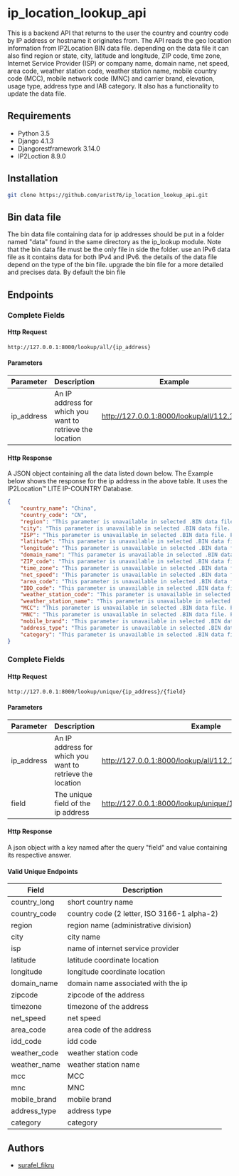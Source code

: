 # ip_location_lookup_api

This is a backend API that returns to the user the country and country code by IP address or hostname it originates from. The API reads the geo location information from IP2Location BIN data file. depending on the data file it can also find region or state, city, latitude and longitude, ZIP code, time zone, Internet Service Provider (ISP) or company name, domain name, net speed, area code, weather station code, weather station name, mobile country code (MCC), mobile network code (MNC) and carrier brand, elevation, usage type, address type and IAB category. It also has a functionality to update the data file.

## Requirements

- Python 3.5
- Django 4.1.3
- Djangorestframework 3.14.0
- IP2Loction 8.9.0
## Installation

```bash
git clone https://github.com/arist76/ip_location_lookup_api.git
```


## Bin data file

The bin data file containing data for ip addresses should be put in
a folder named "data" found in the same directory as the ip_lookup module.
Note that the bin data file must be the only file in side the folder. use
an IPv6 data file as it contains data for both IPv4 and IPv6. the details of
the data file depend on the type of the bin file. upgrade the bin file for a
more detailed and precises data. By default the bin file
## Endpoints

### Complete Fields

#### Http Request

```
http://127.0.0.1:8000/lookup/all/{ip_address}
```

#### Parameters

| Parameter       | Description                                               | Example                                    |
| --------------- | ------------                                              | -------------------------------------------|
| ip_address      | An IP address for which you want to retrieve the location | http://127.0.0.1:8000/lookup/all/112.1.2.1 |

#### Http Response

A JSON object containing all the data listed down below. The Example below shows
the response for the ip address in the above table. It uses the IP2Location™ LITE IP-COUNTRY Database.

```json
{
    "country_name": "China",
    "country_code": "CN",
    "region": "This parameter is unavailable in selected .BIN data file. Please upgrade data file.",
    "city": "This parameter is unavailable in selected .BIN data file. Please upgrade data file.",
    "ISP": "This parameter is unavailable in selected .BIN data file. Please upgrade data file.",
    "latitude": "This parameter is unavailable in selected .BIN data file. Please upgrade data file.",
    "longitude": "This parameter is unavailable in selected .BIN data file. Please upgrade data file.",
    "domain_name": "This parameter is unavailable in selected .BIN data file. Please upgrade data file.",
    "ZIP_code": "This parameter is unavailable in selected .BIN data file. Please upgrade data file.",
    "time_zone": "This parameter is unavailable in selected .BIN data file. Please upgrade data file.",
    "net_speed": "This parameter is unavailable in selected .BIN data file. Please upgrade data file.",
    "area_code": "This parameter is unavailable in selected .BIN data file. Please upgrade data file.",
    "IDD_code": "This parameter is unavailable in selected .BIN data file. Please upgrade data file.",
    "weather_station_code": "This parameter is unavailable in selected .BIN data file. Please upgrade data file.",
    "weather_station_name": "This parameter is unavailable in selected .BIN data file. Please upgrade data file.",
    "MCC": "This parameter is unavailable in selected .BIN data file. Please upgrade data file.",
    "MNC": "This parameter is unavailable in selected .BIN data file. Please upgrade data file.",
    "mobile_brand": "This parameter is unavailable in selected .BIN data file. Please upgrade data file.",
    "address_type": "This parameter is unavailable in selected .BIN data file. Please upgrade data file.",
    "category": "This parameter is unavailable in selected .BIN data file. Please upgrade data file."
}
```
### Complete Fields

#### Http Request

```
http://127.0.0.1:8000/lookup/unique/{ip_address}/{field}
```

#### Parameters

| Parameter       | Description                                               | Example                                                    |
| --------------- | ------------                                              | -----------------------------------------------------------|
| ip_address      | An IP address for which you want to retrieve the location | http://127.0.0.1:8000/lookup/all/112.1.2.1                 |
| field           | The unique field of the ip address                        | http://127.0.0.1:8000/lookup/unique/112.1.2.1/country_code |

#### Http Response

A json object with a key named after the query "field" and value containing its respective
answer.

#### Valid Unique Endpoints

| Field           | Description|
| --------------- | ------------|
| country_long    | short country name |
| country_code    | country code (2 letter, ISO 3166-1 alpha-2)|
| region          | region name (administrative division)|
| city            | city name |
| isp             | name of internet service provider |
| latitude        | latitude coordinate location|
| longitude       | longitude coordinate location |
| domain_name           | domain name associated with the ip|
| zipcode           | zipcode of the address|
| timezone           | timezone of the address |
| net_speed           | net speed|
| area_code           | area code of the address|
| idd_code           | idd code|
| weather_code           | weather station code|
| weather_name           | weather station name|
| mcc           | MCC |
| mnc           | MNC |
| mobile_brand           | mobile brand |
| address_type           | address type |
| category           | category |

## Authors

- [surafel_fikru](https://www.github.com/arist76)

